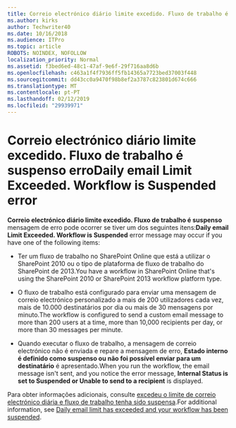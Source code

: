 ```yaml
---
title: Correio electrónico diário limite excedido. Fluxo de trabalho é suspenso erro
ms.author: kirks
author: Techwriter40
ms.date: 10/16/2018
ms.audience: ITPro
ms.topic: article
ROBOTS: NOINDEX, NOFOLLOW
localization_priority: Normal
ms.assetid: f3bed6ed-48c1-47af-9e6f-29f716aa8d6b
ms.openlocfilehash: c463a1f4f7936ff5fb14365a7723bed37003f448
ms.sourcegitcommit: dd43cc0a9470f98b8ef2a3787c823801d674c666
ms.translationtype: MT
ms.contentlocale: pt-PT
ms.lasthandoff: 02/12/2019
ms.locfileid: "29939971"
---
```

# <a name="daily-email-limit-exceeded-workflow-is-suspended-error"></a><span data-ttu-id="75789-p102">Correio electrónico diário limite excedido. Fluxo de trabalho é suspenso erro</span><span class="sxs-lookup"><span data-stu-id="75789-p102">Daily email Limit Exceeded. Workflow is Suspended error</span></span>

 <span data-ttu-id="75789-105">**Correio electrónico diário limite excedido. Fluxo de trabalho é suspenso** mensagem de erro pode ocorrer se tiver um dos seguintes itens:</span><span class="sxs-lookup"><span data-stu-id="75789-105">**Daily email Limit Exceeded. Workflow is Suspended** error message may occur if you have one of the following items:</span></span> 
  
- <span data-ttu-id="75789-106">Ter um fluxo de trabalho no SharePoint Online que está a utilizar o SharePoint 2010 ou o tipo de plataforma de fluxo de trabalho do SharePoint de 2013.</span><span class="sxs-lookup"><span data-stu-id="75789-106">You have a workflow in SharePoint Online that's using the SharePoint 2010 or SharePoint 2013 workflow platform type.</span></span>
    
- <span data-ttu-id="75789-107">O fluxo de trabalho está configurado para enviar uma mensagem de correio electrónico personalizado a mais de 200 utilizadores cada vez, mais de 10.000 destinatários por dia ou mais de 30 mensagens por minuto.</span><span class="sxs-lookup"><span data-stu-id="75789-107">The workflow is configured to send a custom email message to more than 200 users at a time, more than 10,000 recipients per day, or more than 30 messages per minute.</span></span>
    
- <span data-ttu-id="75789-108">Quando executar o fluxo de trabalho, a mensagem de correio electrónico não é enviada e repare a mensagem de erro, **Estado interno é definido como suspenso ou não foi possível enviar para um destinatário** é apresentado.</span><span class="sxs-lookup"><span data-stu-id="75789-108">When you run the workflow, the email message isn't sent, and you notice the error message, **Internal Status is set to Suspended or Unable to send to a recipient** is displayed.</span></span> 
    
<span data-ttu-id="75789-109">Para obter informações adicionais, consulte [excedeu o limite de correio electrónico diária e fluxo de trabalho tenha sido suspensa](https://go.microsoft.com/fwlink/?Linkid=2031137).</span><span class="sxs-lookup"><span data-stu-id="75789-109">For additional information, see [Daily email limit has exceeded and your workflow has been suspended](https://go.microsoft.com/fwlink/?Linkid=2031137).</span></span>
  
